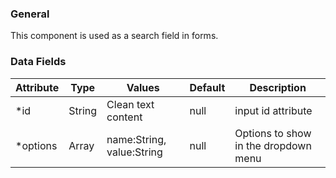 ### General

This component is used as a search field in forms.

### Data Fields

| Attribute  | Type   | Values                     | Default                  | Description                          |
| ---------- | ------ | -------------------------- | ------------------------ | ------------------------------------ |
| \*id          | String | Clean text content            | null            | input id attribute    |
| \*options | Array | name:String, value:String            | null            | Options to show in the dropdown menu                     
